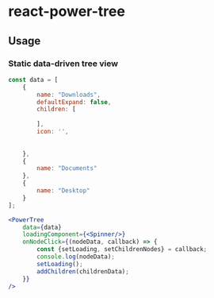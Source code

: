 # react-power-tree

## Usage

### Static data-driven tree view

```javascript
const data = [
    {
        name: "Downloads",
        defaultExpand: false,
        children: [
            
        ],
        icon: '',
        
        
    },
    {
        name: "Documents"
    },
    {
        name: "Desktop"
    }
];

```

```jsx harmony
<PowerTree
    data={data}
    loadingComponent={<Spinner/>}
    onNodeClick={(nodeData, callback) => {
        const {setLoading, setChildrenNodes} = callback;
        console.log(nodeData);
        setLoading();
        addChildren(childrenData);
    }}
/>
```